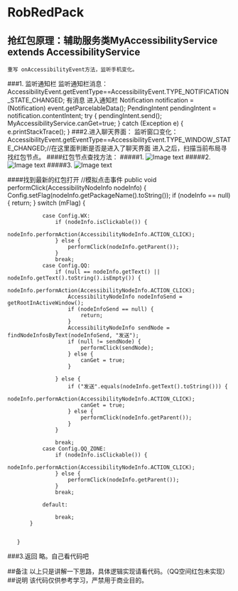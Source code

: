 # RobRedPack
## 抢红包原理：辅助服务类MyAccessibilityService extends AccessibilityService  
    重写 onAccessibilityEvent方法，监听手机变化。
###1. 监听通知栏
     监听通知栏消息：AccessibilityEvent.getEventType==AccessibilityEvent.TYPE_NOTIFICATION_STATE_CHANGED;
      有消息 进入通知栏
                            Notification notification = (Notification) event.getParcelableData();
                            PendingIntent pendingIntent = notification.contentIntent;
                            try {
                                pendingIntent.send();
                                MyAccessibilityService.canGet=true;
                            } catch (Exception e) {
                                e.printStackTrace();
                            }
###2.进入聊天界面：
   监听窗口变化：AccessibilityEvent.getEventType==AccessibilityEvent.TYPE_WINDOW_STATE_CHANGED;//在这里面判断是否是进入了聊天界面
   进入之后，扫描当前布局寻找红包节点。
####红包节点查找方法：
#####1.
   ![Image text](https://raw.githubusercontent.com/gpc-810/RobRedPack/master/readme-image/android_tool.png)
#####2.
   ![Image text](https://raw.githubusercontent.com/gpc-810/RobRedPack/master/readme-image/android_dump.png)
#####3.
   ![Image text](https://raw.githubusercontent.com/gpc-810/RobRedPack/master/readme-image/weixinhongbao.png)




####找到最新的红包打开
       //模拟点击事件
       public void performClick(AccessibilityNodeInfo nodeInfo) {
           Config.setFlag(nodeInfo.getPackageName().toString());
           if (nodeInfo == null) {
               return;
           }
           switch (mFlag) {

               case Config.WX:
                   if (nodeInfo.isClickable()) {
                       nodeInfo.performAction(AccessibilityNodeInfo.ACTION_CLICK);
                   } else {
                       performClick(nodeInfo.getParent());
                   }
                   break;
               case Config.QQ:
                   if (null == nodeInfo.getText() || nodeInfo.getText().toString().isEmpty()) {
                       nodeInfo.performAction(AccessibilityNodeInfo.ACTION_CLICK);
                       AccessibilityNodeInfo nodeInfoSend = getRootInActiveWindow();
                       if (nodeInfoSend == null) {
                           return;
                       }
                       AccessibilityNodeInfo sendNode = findNodeInfosByText(nodeInfoSend, "发送");
                       if (null != sendNode) {
                           performClick(sendNode);
                       } else {
                           canGet = true;
                       }

                   } else {
                       if ("发送".equals(nodeInfo.getText().toString())) {
                           nodeInfo.performAction(AccessibilityNodeInfo.ACTION_CLICK);
                           canGet = true;
                       } else {
                           performClick(nodeInfo.getParent());
                       }
                   }

                   break;
               case Config.QQ_ZONE:
                   if (nodeInfo.isClickable()) {
                       nodeInfo.performAction(AccessibilityNodeInfo.ACTION_CLICK);
                   } else {
                       performClick(nodeInfo.getParent());
                   }
                   break;

               default:

                   break;
           }


       }

###3.返回
    略。自己看代码吧

##备注
    以上只是讲解一下思路，具体逻辑实现请看代码。（QQ空间红包未实现）
##说明
    该代码仅供参考学习，严禁用于商业目的。



